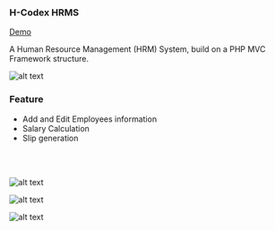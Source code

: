 <h3>H-Codex HRMS</h3>

<a href="https://f-codex.herokuapp.com" target="_blank">Demo</a> 


<p>A Human Resource Management (HRM) System, build on a PHP MVC Framework structure.</p>

![alt text](https://github.com/moElhaj/hrms/blob/master/readme/payroll.PNG)

<h3>Feature</h3>
<ul>
<li>Add and Edit Employees information</li>
<li>Salary Calculation</li>
<li>Slip generation</li>
</ul>

<br>
<br>

![alt text](https://github.com/moElhaj/hrms/blob/master/readme/employees.PNG)


![alt text](https://github.com/moElhaj/hrms/blob/master/readme/payroll_department.PNG)


![alt text](https://github.com/moElhaj/hrms/blob/master/readme/slip.PNG)
